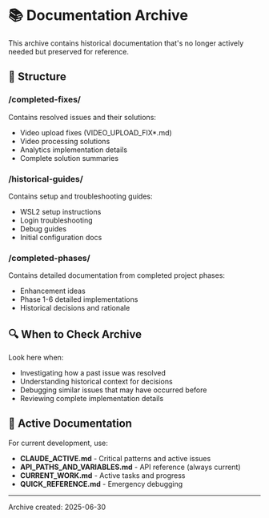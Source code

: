 # 📚 Documentation Archive

This archive contains historical documentation that's no longer actively needed but preserved for reference.

## 📁 Structure

### /completed-fixes/
Contains resolved issues and their solutions:
- Video upload fixes (VIDEO_UPLOAD_FIX*.md)
- Video processing solutions
- Analytics implementation details
- Complete solution summaries

### /historical-guides/
Contains setup and troubleshooting guides:
- WSL2 setup instructions
- Login troubleshooting
- Debug guides
- Initial configuration docs

### /completed-phases/
Contains detailed documentation from completed project phases:
- Enhancement ideas
- Phase 1-6 detailed implementations
- Historical decisions and rationale

## 🔍 When to Check Archive

Look here when:
- Investigating how a past issue was resolved
- Understanding historical context for decisions
- Debugging similar issues that may have occurred before
- Reviewing complete implementation details

## 📌 Active Documentation

For current development, use:
- **CLAUDE_ACTIVE.md** - Critical patterns and active issues
- **API_PATHS_AND_VARIABLES.md** - API reference (always current)
- **CURRENT_WORK.md** - Active tasks and progress
- **QUICK_REFERENCE.md** - Emergency debugging

---
Archive created: 2025-06-30